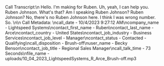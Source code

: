 Call Transcript:\n Hello. I'm making for Ruben. Uh, yeah, I can help you. Ruben Johnson. What's that? Am I speaking Ruben Johnson? Ruben Johnson? No, there's no Ruben Johnson here. I think I was wrong number. So. \n\n Call Metadata: \ncall_date - 10/4/2023 9:27:12 AM\ncompany_name - Lightspeed Systems\ncontact_first_name - Ruben\ncontact_last_name - Arce\ncontact_country - United States\ncontact_job_industry - Business Services\ncontact_job_level - Manager\ncontact_status - Contacted - Qualifying\ncall_disposition - Brush-off\nuser_name - Becky Benson\ncontact_job_title - Regional Sales Manager\ncall_talk_time - 73 Seconds\nfile_name - uploads/10_04_2023_LightspeedSystems_R_Arce_Brush-off.mp3
